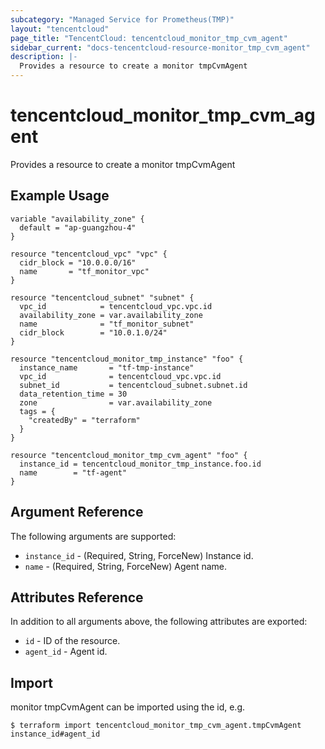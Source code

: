 ```yaml
---
subcategory: "Managed Service for Prometheus(TMP)"
layout: "tencentcloud"
page_title: "TencentCloud: tencentcloud_monitor_tmp_cvm_agent"
sidebar_current: "docs-tencentcloud-resource-monitor_tmp_cvm_agent"
description: |-
  Provides a resource to create a monitor tmpCvmAgent
---
```


# tencentcloud_monitor_tmp_cvm_agent

Provides a resource to create a monitor tmpCvmAgent

## Example Usage

```hcl
variable "availability_zone" {
  default = "ap-guangzhou-4"
}

resource "tencentcloud_vpc" "vpc" {
  cidr_block = "10.0.0.0/16"
  name       = "tf_monitor_vpc"
}

resource "tencentcloud_subnet" "subnet" {
  vpc_id            = tencentcloud_vpc.vpc.id
  availability_zone = var.availability_zone
  name              = "tf_monitor_subnet"
  cidr_block        = "10.0.1.0/24"
}

resource "tencentcloud_monitor_tmp_instance" "foo" {
  instance_name       = "tf-tmp-instance"
  vpc_id              = tencentcloud_vpc.vpc.id
  subnet_id           = tencentcloud_subnet.subnet.id
  data_retention_time = 30
  zone                = var.availability_zone
  tags = {
    "createdBy" = "terraform"
  }
}

resource "tencentcloud_monitor_tmp_cvm_agent" "foo" {
  instance_id = tencentcloud_monitor_tmp_instance.foo.id
  name        = "tf-agent"
}
```

## Argument Reference

The following arguments are supported:

* `instance_id` - (Required, String, ForceNew) Instance id.
* `name` - (Required, String, ForceNew) Agent name.

## Attributes Reference

In addition to all arguments above, the following attributes are exported:

* `id` - ID of the resource.
* `agent_id` - Agent id.



## Import

monitor tmpCvmAgent can be imported using the id, e.g.
```
$ terraform import tencentcloud_monitor_tmp_cvm_agent.tmpCvmAgent instance_id#agent_id
```

